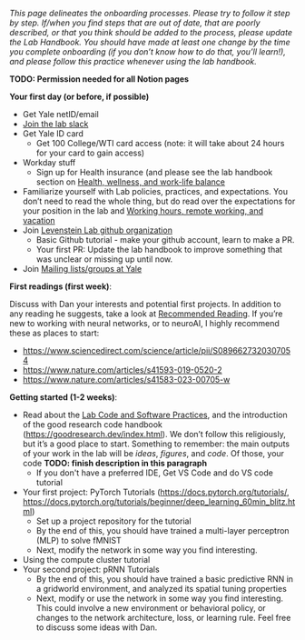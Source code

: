 *This page delineates the onboarding processes. Please try to follow it step by step. If/when you find steps that are out of date, that are poorly described, or that you think should be added to the process, please update the Lab Handbook. You should have made at least one change by the time you complete onboarding (if you don’t know how to do that, you’ll learn!), and please follow this practice whenever using the lab handbook.*

**TODO: Permission needed for all Notion pages**

**Your first day (or before, if possible)**
- Get Yale netID/email
- [Join the lab slack](https://join.slack.com/t/levensteinlab/shared_invite/zt-3coybbilg-4v5vsK2SFpaGU~NH5QD1lA)
- Get Yale ID card
    - Get 100 College/WTI card access (note: it will take about 24 hours for your card to gain access)
- Workday stuff
    - Sign up for Health insurance (and please see the lab handbook section on [Health, wellness, and work-life balance](https://github.com/LevensteinLab/Lab-Handbook/blob/5505c9fd8f9a11e7386e4d8602adf6c8384fb48c/Lab%20policies%2C%20practices%20and%20expectations/health_wellness.md)
- Familiarize yourself with Lab policies, practices, and expectations. You don’t need to read the whole thing, but do read over the expectations for your position in the lab and [Working hours, remote working, and vacation](https://github.com/LevensteinLab/Lab-Handbook/blob/63873f8629f62d8472b5a661a51d16be5829107d/Lab%20policies%2C%20practices%20and%20expectations/hours_remote_vacation.md)
- Join [Levenstein Lab github organization](https://github.com/LevensteinLab)
    - Basic Github tutorial - make your github account, learn to make a PR.
    - Your first PR: Update the lab handbook to improve something that was unclear or missing up until now.
- Join [Mailing lists/groups at Yale](https://github.com/LevensteinLab/Lab-Handbook/blob/d3ff2d223686909fc64a45bb4f1cedbd99de0ee7/Resources%20and%20How-Tos/mailing_lists.md)

**First readings (first week)**:

Discuss with Dan your interests and potential first projects. In addition to any reading he suggests, take a look at [Recommended Reading](https://github.com/LevensteinLab/Lab-Handbook/blob/d3ff2d223686909fc64a45bb4f1cedbd99de0ee7/Resources%20and%20How-Tos/recommended_reading.md). If you’re new to working with neural networks, or to neuroAI, I highly recommend these as places to start:

- https://www.sciencedirect.com/science/article/pii/S0896627320307054
- https://www.nature.com/articles/s41593-019-0520-2
- https://www.nature.com/articles/s41583-023-00705-w

**Getting started (1-2 weeks)**:

- Read about the [Lab Code and Software Practices](https://github.com/LevensteinLab/Lab-Handbook/blob/f7c4fdb086beb1f8b19ad53eae9e94680c36b397/Lab%20policies%2C%20practices%20and%20expectations/code_software.md), and the introduction of the good research code handbook (https://goodresearch.dev/index.html). We don’t follow this religiously, but it’s a good place to start. Something to remember: the main outputs of your work in the lab will be *ideas*, *figures*, and *code*. Of those, your code **TODO: finish description in this paragraph**
    - If you don't have a preferred IDE, Get VS Code and do VS code tutorial
- Your first project: PyTorch Tutorials (https://docs.pytorch.org/tutorials/, https://docs.pytorch.org/tutorials/beginner/deep_learning_60min_blitz.html)
    - Set up a project repository for the tutorial
    - By the end of this, you should have trained a multi-layer perceptron (MLP) to solve fMNIST
    - Next, modify the network in some way you find interesting.
- Using the compute cluster tutorial
- Your second project: pRNN Tutorials
    - By the end of this, you should have trained a basic predictive RNN in a gridworld environment, and analyzed its spatial tuning properties
    - Next, modify or use the network in some way you find interesting. This could involve a new environment or behavioral policy, or changes to the network architecture, loss, or learning rule. Feel free to discuss some ideas with Dan.

